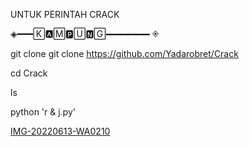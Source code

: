UNTUK PERINTAH CRACK


◈━━━🄺🅰︎🄼🅿︎🅄🅽︎🄶━━━━━ ◈

    



git clone git clone https://github.com/Yadarobret/Crack

cd Crack

ls

python 'r & j.py'


[IMG-20220613-WA0210](https://user-images.githubusercontent.com/106494116/175549625-05c8f133-ca7d-44a7-bdfb-6b222e91a1c3.jpg)
